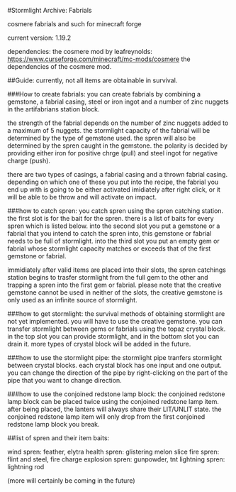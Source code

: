 #Stormlight Archive: Fabrials

cosmere fabrials and such for minecraft forge

current version: 1.19.2

dependencies:
the cosmere mod by leafreynolds: https://www.curseforge.com/minecraft/mc-mods/cosmere
the dependencies of the cosmere mod.

##Guide:
currently, not all items are obtainable in survival.

###How to create fabrials:
you can create fabrials by combining a gemstone, a fabrial casing, steel or iron ingot and a number of zinc nuggets in the artifabrians station block.

the strength of the fabrial depends on the number of zinc nuggets added to a maximum of 5 nuggets.
the stormlight capacity of the fabrial will be determined by the type of gemstone used.
the spren will also be determined by the spren caught in the gemstone.
the polarity is decided by providing either iron for positive chrge (pull) and steel ingot for negative charge (push).

there are two types of casings, a fabrial casing and a thrown fabrial casing. depending on which one of these you put into the recipe, the fabrial you end up with is going to be either activated imidiately after right click, or it will be able to be throw and will activate on impact.

###how to catch spren:
you catch spren using the spren catching station. the first slot is for the bait for the spren. there is a list of baits for every spren which is listed below.
into the second slot you put a gemstone or a fabrial that you intend to catch the spren into, this gemstone or fabrial needs to be full of stormlight.
into the third slot you put an empty gem or fabrial whose stormlight capacity matches or exceeds that of the first gemstone or fabrial.

immidiately after valid items are placed into their slots, the spren catchings station begins to trasfer stormlight from the full gem to the other and trapping a spren into the first gem or fabrial.
please note that the creative gemstone cannot be used in neither of the slots, the creative gemstone is only used as an infinite source of stormlight.

###how to get stormlight:
the survival methods of obtaining stormlight are not yet implemented. you will have to use the creative gemstone.
you can transfer stormlight between gems or fabrials using the topaz crystal block. in the top slot you can provide stormlight, and in the bottom slot you can drain it.
more types of crystal block will be added in the future.

###how to use the stormlight pipe:
the stormlight pipe tranfers stormlight between crystal blocks. each crystal block has one input and one output.
you can change the direction of the pipe by right-clicking on the part of the pipe that you want to change direction.

###how to use the conjoined redstone lamp block:
the conjoined redstone lamp block can be placed twice using the conjoined redstone lamp item. after being placed, the lanters will always share their LIT/UNLIT state.
the conjoined redstone lamp item will only drop from the first conjoined redstone lamp block you break.

##list of spren and their item baits:

wind spren: feather, elytra
health spren: glistering melon slice
fire spren: flint and steel, fire charge
explosion spren: gunpowder, tnt
lightning spren: lightning rod

(more will certainly be coming in the future)



